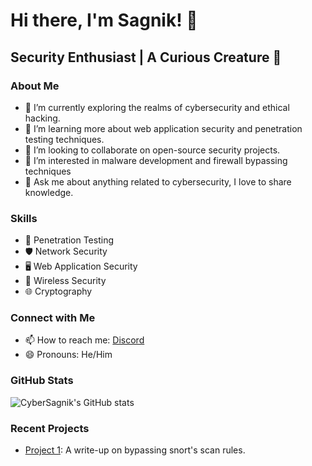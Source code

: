 # Hi there, I'm Sagnik! 👋
## Security Enthusiast | A Curious Creature  🤔 
### About Me
- 🔭 I’m currently exploring the realms of cybersecurity and ethical hacking.
- 🌱 I’m learning more about web application security and penetration testing techniques.
- 👯 I’m looking to collaborate on open-source security projects.
- 🤔 I’m interested in malware development and firewall bypassing techniques
- 💬 Ask me about anything related to cybersecurity, I love to share knowledge.

### Skills
- 🔐 Penetration Testing
- 🛡️ Network Security
- 🖥️ Web Application Security
- 📡 Wireless Security
- 🌐 Cryptography

### Connect with Me
- 📫 How to reach me: [Discord](https://www.discord.com/users/sagnik_chandra_ray)
- 😄 Pronouns: He/Him

### GitHub Stats
![CyberSagnik's GitHub stats](https://github-readme-stats.vercel.app/api?username=cybersagnik&show_icons=true&theme=dark)

### Recent Projects
- [Project 1](https://github.com/cybersagnik/project-1): A write-up on bypassing snort's scan rules.

